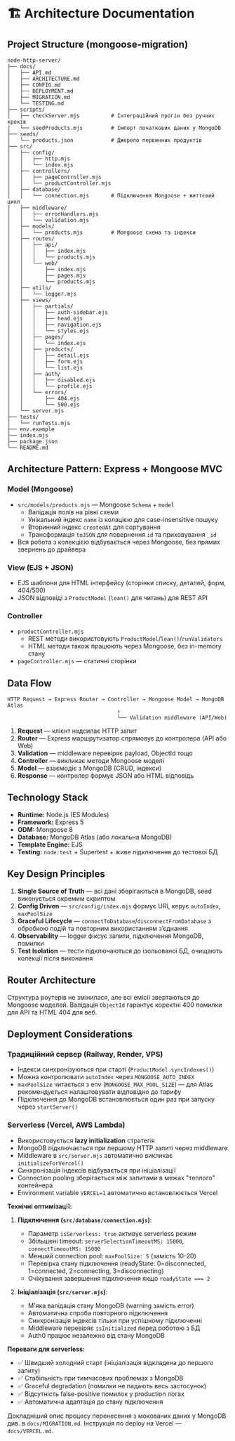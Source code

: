 # 🏗️ Architecture Documentation

## Project Structure (mongoose-migration)

```
node-http-server/
├── docs/
│   ├── API.md
│   ├── ARCHITECTURE.md
│   ├── CONFIG.md
│   ├── DEPLOYMENT.md
│   ├── MIGRATION.md
│   └── TESTING.md
├── scripts/
│   ├── checkServer.mjs          # Інтеграційний прогін без ручних кроків
│   └── seedProducts.mjs         # Імпорт початкових даних у MongoDB
├── seeds/
│   └── products.json            # Джерело первинних продуктів
├── src/
│   ├── config/
│   │   ├── http.mjs
│   │   └── index.mjs
│   ├── controllers/
│   │   ├── pageController.mjs
│   │   └── productController.mjs
│   ├── database/
│   │   └── connection.mjs       # Підключення Mongoose + життєвий цикл
│   ├── middleware/
│   │   ├── errorHandlers.mjs
│   │   └── validation.mjs
│   ├── models/
│   │   └── products.mjs         # Mongoose схема та індекси
│   ├── routes/
│   │   ├── api/
│   │   │   ├── index.mjs
│   │   │   └── products.mjs
│   │   └── web/
│   │       ├── index.mjs
│   │       ├── pages.mjs
│   │       └── products.mjs
│   ├── utils/
│   │   └── logger.mjs
│   ├── views/
│   │   ├── partials/
│   │   │   ├── auth-sidebar.ejs
│   │   │   ├── head.ejs
│   │   │   ├── navigation.ejs
│   │   │   └── styles.ejs
│   │   ├── pages/
│   │   │   └── index.ejs
│   │   ├── products/
│   │   │   ├── detail.ejs
│   │   │   ├── form.ejs
│   │   │   └── list.ejs
│   │   ├── auth/
│   │   │   ├── disabled.ejs
│   │   │   └── profile.ejs
│   │   └── errors/
│   │       ├── 404.ejs
│   │       └── 500.ejs
│   └── server.mjs
├── tests/
│   └── runTests.mjs
├── env.example
├── index.mjs
├── package.json
└── README.md
```

## Architecture Pattern: Express + Mongoose MVC

### Model (Mongoose)

- `src/models/products.mjs` — Mongoose `Schema` + `model`
  - Валідація полів на рівні схеми
  - Унікальний індекс `name` із колацією для case-insensitive пошуку
  - Вторинний індекс `createdAt` для сортування
  - Трансформація `toJSON` для повернення `id` та приховування `_id`
- Вся робота з колекцією відбувається через Mongoose, без прямих звернень до драйвера

### View (EJS + JSON)

- EJS шаблони для HTML інтерфейсу (сторінки списку, деталей, форм, 404/500)
- JSON відповіді з `ProductModel` (`lean()` для читань) для REST API

### Controller

- `productController.mjs`
  - REST методи використовують `ProductModel`/`lean()`/`runValidators`
  - HTML методи також працюють через Mongoose, без in-memory стану
- `pageController.mjs` — статичні сторінки

## Data Flow

```
HTTP Request → Express Router → Controller → Mongoose Model → MongoDB Atlas
                                   ↑
                                   └── Validation middleware (API/Web)
```

1. **Request** — клієнт надсилає HTTP запит
2. **Router** — Express маршрутизатор спрямовує до контролера (API або Web)
3. **Validation** — middleware перевіряє payload, ObjectId тощо
4. **Controller** — викликає методи Mongoose моделі
5. **Model** — взаємодіє з MongoDB (CRUD, індекси)
6. **Response** — контролер формує JSON або HTML відповідь

## Technology Stack

- **Runtime:** Node.js (ES Modules)
- **Framework:** Express 5
- **ODM:** Mongoose 8
- **Database:** MongoDB Atlas (або локальна MongoDB)
- **Template Engine:** EJS
- **Testing:** `node:test` + Supertest + живе підключення до тестової БД

## Key Design Principles

1. **Single Source of Truth** — всі дані зберігаються в MongoDB, seed виконується окремим скриптом
2. **Config Driven** — `src/config/index.mjs` формує URI, керує `autoIndex`, `maxPoolSize`
3. **Graceful Lifecycle** — `connectToDatabase`/`disconnectFromDatabase` з обробкою подій та повторним використанням з’єднання
4. **Observability** — logger фіксує запити, підключення MongoDB, помилки
5. **Test Isolation** — тести підключаються до ізольованої БД, очищають колекції після виконання

## Router Architecture

Структура роутерів не змінилася, але всі емісії звертаються до Mongoose моделей. Валідація `ObjectId` гарантує коректні 400 помилки для API та HTML 404 для веб.

## Deployment Considerations

### Традиційний сервер (Railway, Render, VPS)

- Індекси синхронізуються при старті (`ProductModel.syncIndexes()`)
- Можна контролювати `autoIndex` через `MONGOOSE_AUTO_INDEX`
- `maxPoolSize` читається з env (`MONGOOSE_MAX_POOL_SIZE`) — для Atlas рекомендується налаштовувати відповідно до тарифу
- Підключення до MongoDB встановлюється один раз при запуску через `startServer()`

### Serverless (Vercel, AWS Lambda)

- Використовується **lazy initialization** стратегія
- MongoDB підключається при першому HTTP запиті через middleware
- Middleware в `src/server.mjs` автоматично викликає `initializeForVercel()`
- Синхронізація індексів відбувається при ініціалізації
- Connection pooling зберігається між запитами в межах "теплого" контейнера
- Environment variable `VERCEL=1` автоматично встановлюється Vercel

**Технічні оптимізації:**

1. **Підключення (`src/database/connection.mjs`)**:

   - Параметр `isServerless: true` активує serverless режим
   - Збільшені timeout: `serverSelectionTimeoutMS: 15000`, `connectTimeoutMS: 15000`
   - Менший connection pool: `maxPoolSize: 5` (замість 10-20)
   - Перевірка стану підключення (readyState: 0=disconnected, 1=connected, 2=connecting, 3=disconnecting)
   - Очікування завершення підключення якщо `readyState === 2`

2. **Ініціалізація (`src/server.mjs`)**:
   - М'яка валідація стану MongoDB (warning замість error)
   - Автоматична спроба повторного підключення
   - Синхронізація індексів тільки при успішному підключенні
   - Middleware перевіряє `isInitialized` перед роботою з БД
   - Auth0 працює незалежно від стану MongoDB

**Переваги для serverless:**

- ✅ Швидший холодний старт (ініціалізація відкладена до першого запиту)
- ✅ Стабільність при тимчасових проблемах з MongoDB
- ✅ Graceful degradation (помилки не падають весь застосунок)
- ✅ Відсутність false-positive помилок у production логах
- ✅ Автоматична адаптація до стану підключення

Докладніший опис процесу перенесення з мокованих даних у MongoDB див. в `docs/MIGRATION.md`.
Інструкція по deploy на Vercel — `docs/VERCEL.md`.
